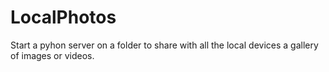 # LocalPhotos
Start a pyhon server on a folder to share with all the local devices a gallery of images or videos.